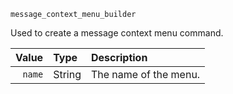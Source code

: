 `message_context_menu_builder`

Used to create a message context menu command.

|  Value | Type   | Description           |
|-------:|:-------|:----------------------|
| `name` | String | The name of the menu. |